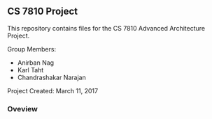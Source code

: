 ## CS 7810 Project

This repository contains files for the CS 7810 Advanced Architecture Project.

Group Members:
*	Anirban Nag
* Karl Taht
* Chandrashakar Narajan

Project Created: March 11, 2017

### Oveview


